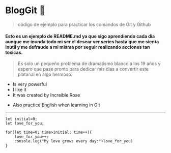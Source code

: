 
# BlogGit 🌹
> código de ejemplo para practicar los comandos de Git y Github 

#### Esto es un ejemplo de README.md ya que sigo aprendiendo cada dia aunque me inunda todo mi ser el desear ver series hasta que me sienta inutil y me defraude a mi misma por seguir realizando acciones tan toxicas.

> Es solo un pequeño problema de dramatismo blanco a los 19 años y espero que pase pronto para dedicar mis dias a convertir este platanal en algo hermoso.

- Is very powerful
- I like it
- It was created by Increible Rose

* Also practice English when learning in Git
------------

    let initial=0;
    let love_for_you;
    
    for(let time=0; time>initial; time++){
    	love_for_you++;
    	console.log("My love grows every day:"+love_for_you)
    }
    
    
